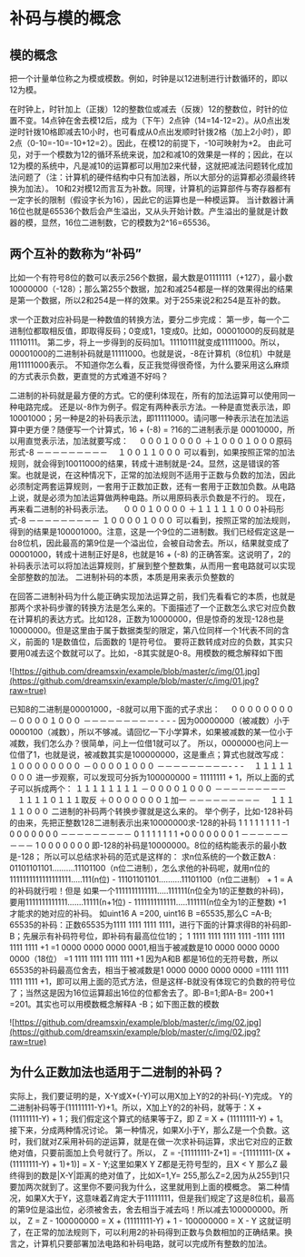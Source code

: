 # 补码与模的概念

## 模的概念

把一个计量单位称之为模或模数。例如，时钟是以12进制进行计数循环的，即以12为模。 

在时钟上，时针加上（正拨）12的整数位或减去（反拨）12的整数位，时针的位置不变。14点钟在舍去模12后，成为（下午）2点钟（14=14-12=2）。从0点出发逆时针拨10格即减去10小时，也可看成从0点出发顺时针拨2格（加上2小时），即2点（0-10=-10=-10+12=2）。因此，在模12的前提下，-10可映射为+2。
由此可见，对于一个模数为12的循环系统来说，加2和减10的效果是一样的；因此，在以12为模的系统中，凡是减10的运算都可以用加2来代替，这就把减法问题转化成加法问题了（注：计算机的硬件结构中只有加法器，所以大部分的运算都必须最终转换为加法）。
10和2对模12而言互为补数。同理，计算机的运算部件与寄存器都有一定字长的限制（假设字长为16），因此它的运算也是一种模运算。
当计数器计满16位也就是65536个数后会产生溢出，又从头开始计数。产生溢出的量就是计数器的模，显然，16位二进制数，它的模数为2^16=65536。

## 两个互补的数称为“补码”

比如一个有符号8位的数可以表示256个数据，最大数是01111111（+127），最小数10000000（-128）；那么第255个数据，加2和减254都是一样的效果得出的结果是第一个数据，所以2和254是一样的效果。对于255来说2和254是互补的数。 

求一个正数对应补码是一种数值的转换方法，要分二步完成： 
第一步，每一个二进制位都取相反值，即取得反码；0变成1，1变成0。比如，00001000的反码就是11110111。 
第二步，将上一步得到的反码加1。11110111就变成11111000。所以，00001000的二进制补码就是11111000。也就是说，-8在计算机（8位机）中就是用11111000表示。 
不知道你怎么看，反正我觉得很奇怪，为什么要采用这么麻烦的方式表示负数，更直觉的方式难道不好吗？

二进制的补码就是最方便的方式。它的便利体现在，所有的加法运算可以使用同一种电路完成。 
还是以-8作为例子。假定有两种表示方法。一种是直觉表示法，即10001000；另一种是2的补码表示法，即11111000。请问哪一种表示法在加法运算中更方便？随便写一个计算式，16 + (-8) = ?16的二进制表示是 00010000，所以用直觉表示法，加法就要写成： 
　０００１００００ 
＋１０００１０００原码形式-8 
－－－－－－－－－ 
　１００１１０００ 
可以看到，如果按照正常的加法规则，就会得到10011000的结果，转成十进制就是-24。显然，这是错误的答案。也就是说，在这种情况下，正常的加法规则不适用于正数与负数的加法，因此必须制定两套运算规则，一套用于正数加正数，还有一套用于正数加负数。从电路上说，就是必须为加法运算做两种电路。所以用原码表示负数是不行的。 
现在，再来看二进制的补码表示法。 
　０００１００００ 
＋１１１１１０００补码形式-8 
－－－－－－－－－ 
１００００１０００ 
可以看到，按照正常的加法规则，得到的结果是100001000。注意，这是一个9位的二进制数。我们已经假定这是一台8位机，因此最高的第9位是一个溢出位，会被自动舍去。所以，结果就变成了00001000，转成十进制正好是8，也就是16 + (-8) 的正确答案。这说明了，2的补码表示法可以将加法运算规则，扩展到整个整数集，从而用一套电路就可以实现全部整数的加法。
二进制补码的本质，本质是用来表示负整数的

在回答二进制补码为什么能正确实现加法运算之前，我们先看看它的本质，也就是那两个求补码步骤的转换方法是怎么来的。下面描述了一个正数怎么求它对应负数在计算机的表达方式。比如128，正数为10000000，但是惊奇的发现-128也是10000000。但是这里由于属于数据类型的限定，第八位同样一个1代表不同的含义，前面的 1是数值位，后面数的 1是符号位。 
要将正数转成对应的负数，其实只要用0减去这个数就可以了。比如，-8其实就是0-8。用模数的概念解释如下图 

![https://github.com/dreamsxin/example/blob/master/c/img/01.jpg](https://github.com/dreamsxin/example/blob/master/c/img/01.jpg?raw=true)

已知8的二进制是00001000，-8就可以用下面的式子求出： 
　００００００００ 
－００００１０００ 
－－－－－－－－－- - - - 
因为00000000（被减数）小于0000100（减数），所以不够减。请回忆一下小学算术，如果被减数的某一位小于减数，我们怎么办？很简单，问上一位借1就可以了。 
所以，0000000也问上一位借了1，也就是说，被减数其实是100000000，这是重点；算式也就改写成： 
１００００００００ 
－００００１０００ 
－－－－－－－－－- - - 
　１１１１１０００ 
进一步观察，可以发现可分拆为100000000 = 11111111 + 1，所以上面的式子可以拆成两个： 
１１１１１１１１ 
－００００１０００ 
－－－－－－－－－ 
　１１１１０１１１取反 
＋０００００００１加一 
－－－－－－－－－ 
　１１１１１０００ 
二进制的补码两个转换步骤就是这么来的。 
举个例子，比如-128补码的由来，先把正整数128二进制表示出来10000000求-128的补码 
1 1 1 1 1 1 1 1 
-1 0 0 0 0 0 0 0 
－－－－－－－－－ 
0 1 1 1 1 1 1 1 
+0 0 0 0 0 0 0 1 
－－－－－－－－－ 
1 0 0 0 0 0 0 0 
即-128的补码是10000000。8位的结构能表示的最小数是-128； 
所以可以总结求补码的范式是这样的： 
求n位系统的一个数正数A : 01101101101……….11101100（n位二进制），怎么求他的补码呢，就用n位的1111111111111111111…..111(n位) - 11101101101……….11101100（n位二进制） + 1 = A的补码就行啦！但是 
如果一个1111111111111…..111111(n位全为1的正整数的补码)，要用1111111111111…….11111(n+1位) - 1111111111111…..111111(n位全为1的正整数) +1 才能求的她对应的补码。 
如uint16 A =200, uint16 B =65535,那么C =A-B; 
65535的补码：正数65535为1111 1111 1111 1111，进行下面的计算求得B的补码即-B；先展示有补码符号位，即补码有最高位位1的； 
1 1111 1111 1111 1111 -1111 1111 1111 1111 +1 =1 0000 0000 0000 0001,相当于被减数是10 0000 0000 0000 0000（18位） =1 1111 1111 1111 1111 +1 
因为A和B 都是16位的无符号数，所以65535的补码最高位舍去，相当于被减数是1 0000 0000 0000 0000 =1111 1111 1111 1111 +1，即可以用上面的范式方法，但是这样-B就没有体现它的负数的符号位了；当然这是因为16位运算超出16位的位都舍去了。即-B=1;即A-B= 200+1 =201。其实也可以用模数概念解释A -B；如下图正数的模数 

![https://github.com/dreamsxin/example/blob/master/c/img/02.jpg](https://github.com/dreamsxin/example/blob/master/c/img/02.jpg?raw=true)

## 为什么正数加法也适用于二进制的补码？

实际上，我们要证明的是，X-Y或X+(-Y)可以用X加上Y的2的补码(-Y)完成。 
Y的二进制补码等于(11111111-Y)+1。所以，X加上Y的2的补码，就等于：X + (11111111-Y) + 1；我们假定这个算式的结果等于Z，即 Z = X + (11111111-Y) + 1。 
接下来，分成两种情况讨论。 
第一种情况，如果X小于Y，那么Z是一个负数。这时，我们就对Z采用补码的逆运算，就是在做一次求补码运算，求出它对应的正数绝对值，只要前面加上负号就行了。所以， 
Z = -[11111111-Z+1] = -[11111111-(X + (11111111-Y) + 1)+1)] = X - Y;这里如果X Y Z都是无符号型的，且X < Y 那么Z 最终得到的数是|X-Y|距离的绝对值了，比如X=1,Y= 255,那么Z=2,因为从255到1只要加两次就到了。这里你不要问我为什么，这里就用到上面的模概念。 
第二种情况，如果X大于Y，这意味着Z肯定大于11111111，但是我们规定了这是8位机，最高的第9位是溢出位，必须被舍去，舍去相当于减去吗！所以减去100000000。所以， 
Z = Z - 100000000 = X + (11111111-Y) + 1 - 100000000 = X - Y 
这就证明了，在正常的加法规则下，可以利用2的补码得到正数与负数相加的正确结果。换言之，计算机只要部署加法电路和补码电路，就可以完成所有整数的加法。